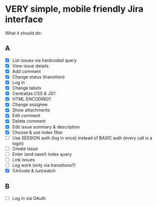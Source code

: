 VERY simple, mobile friendly Jira interface
====

What it should do:

## A

* [x] List issues via hardcoded query
* [x] View issue details
* [x] Add comment
* [x] Change status (transition)
* [x] Log in
* [x] Change labels
* [x] Centralize CSS & JS!!
* [x] HTML ENCODING!!
* [x] Change assignee
* [x] Show attachments
* [x] Edit comment
* [x] Delete comment
* [x] Edit issue summary & description
* [x] Choose & use index filter
* [ ] Use SESSION auth (log in once) instead of BASIC auth (every call is a login)
* [ ] Create issue
* [ ] Enter (and save!) index query
* [ ] Link issues
* [ ] Log work (only via transitions?)
* [x] (Un)vote & (un)watch

## B

* [ ] Log in via OAuth
